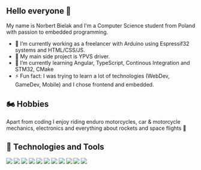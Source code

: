 ## Hello everyone 👋
My name is Norbert Bielak and I'm a Computer Science student from Poland with passion to embedded programming.

* 🔭 I’m currently working as a freelancer with Arduino using Espressif32 systems and HTML/CSS/JS. 
* 🚧 My main side project is YPVS driver.
* 🌱 I’m currently learning Angular, TypeScript, Continous Integration and STM32, CMake
* ⚡ Fun fact: I was trying to learn a lot of technologies (WebDev, GameDev, Mobile) and I chose frontend and embedded.

## 🏍️ Hobbies
Apart from coding I enjoy riding enduro motorcycles, car & motorcycle mechanics, electronics and everything about rockets and space flights 🚀

## 🔧 Technologies and Tools

![](https://img.shields.io/badge/OS-Windows-informational?style=flat&logo=Windows&logoColor=white&color=blue)
![](https://img.shields.io/badge/OS-Linux-informational?style=flat&logo=Linux&logoColor=white&color=blue)
![](https://img.shields.io/badge/Editor-VSCode-informational?style=flat&logo=visual-studio-code&logoColor=white&color=blue)
![](https://img.shields.io/badge/Lang-JavaScript-informational?style=flat&logo=JavaScript&logoColor=white&color=blue)
![](https://img.shields.io/badge/Lang-TypeScript-informational?style=flat&logo=TypeScript&logoColor=white&color=blue)
![](https://img.shields.io/badge/Lang-C++-informational?style=flat&logo=c%2B%2B&logoColor=white&color=blue)
![](https://img.shields.io/badge/Lang-C-informational?style=flat&logo=C&logoColor=white&color=blue)
![](https://img.shields.io/badge/Lang-Python-informational?style=flat&logo=Python&logoColor=white&color=blue)
![](https://img.shields.io/badge/Tools-CMake-informational?style=flat&logo=CMake&logoColor=white&color=blue)
![](https://img.shields.io/badge/uC-STM32-informational?style=flat&logo=STMicroelectronics&logoColor=white&color=blue)
![](https://img.shields.io/badge/uC-ESP32/8266-informational?style=flat&logo=Espressif&logoColor=white&color=blue)



